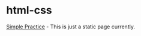 # html-css
[Simple Practice](https://tianyu209.github.io/html-css/) - This is just a static page currently.
